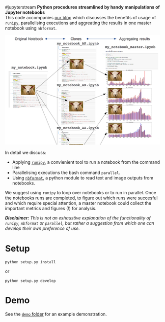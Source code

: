 #jupyterstream
**Python procedures streamlined by handy manipulations of Jupyter notebooks**  
This code accompanies [our blog](https://cambridgeanalytica.org/news/jupyterstream) which discusses the benefits of usage of `runipy`, parallelising executions and aggreating the results in one master notebook using `nbformat`.

![Alt text](./png/jupyterstream.png?raw=true "Title")

In detail we discuss:  
* Applying [`runipy`](https://pypi.python.org/pypi/runipy), a convienient tool to run a notebook from the command line
* Parallelising executions the bash command `parallel`.   
* Using [`nbformat`](https://nbformat.readthedocs.io/en/latest/format_description.html), a python module to read text and image outputs from notebooks.  

We suggest using `runipy` to loop over notebooks or to run in parallel. Once the notebooks runs are completed, to figure out which runs were succesful and which require special attention,  a master notebook could collect the important metrics and figures (!) for analysis. 


***Disclaimer:*** *This is not an exhaustive explanation of the functionality of `runipy`, `nbformat` or `parallel`, but rather a suggestion from which one can develop their own preference of use.* 


# Setup
```
python setup.py install 
```
or 
```
python setup.py develop
```


# Demo
See the [`demo` folder](./demo/) for an example demonstration.  
